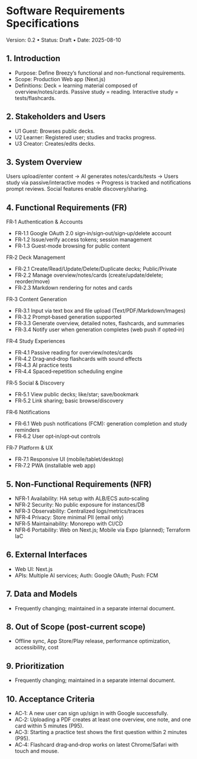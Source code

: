 # Software Requirements Specifications

Version: 0.2 • Status: Draft • Date: 2025-08-10

## 1. Introduction

- Purpose: Define Breezy’s functional and non-functional requirements.
- Scope: Production Web app (Next.js)
- Definitions: Deck = learning material composed of overview/notes/cards. Passive study = reading. Interactive study = tests/flashcards.

## 2. Stakeholders and Users

- U1 Guest: Browses public decks.
- U2 Learner: Registered user; studies and tracks progress.
- U3 Creator: Creates/edits decks.

## 3. System Overview

Users upload/enter content → AI generates notes/cards/tests → Users study via passive/interactive modes → Progress is tracked and notifications prompt reviews. Social features enable discovery/sharing.

## 4. Functional Requirements (FR)

FR‑1 Authentication & Accounts

- FR‑1.1 Google OAuth 2.0 sign‑in/sign‑out/sign‑up/delete account
- FR‑1.2 Issue/verify access tokens; session management
- FR‑1.3 Guest‑mode browsing for public content

FR‑2 Deck Management

- FR‑2.1 Create/Read/Update/Delete/Duplicate decks; Public/Private
- FR‑2.2 Manage overview/notes/cards (create/update/delete; reorder/move)
- FR‑2.3 Markdown rendering for notes and cards

FR‑3 Content Generation

- FR‑3.1 Input via text box and file upload (Text/PDF/Markdown/Images)
- FR‑3.2 Prompt‑based generation supported
- FR‑3.3 Generate overview, detailed notes, flashcards, and summaries
- FR‑3.4 Notify user when generation completes (web push if opted‑in)

FR‑4 Study Experiences

- FR‑4.1 Passive reading for overview/notes/cards
- FR‑4.2 Drag‑and‑drop flashcards with sound effects
- FR‑4.3 AI practice tests
- FR‑4.4 Spaced‑repetition scheduling engine

FR‑5 Social & Discovery

- FR‑5.1 View public decks; like/star; save/bookmark
- FR‑5.2 Link sharing; basic browse/discovery

FR‑6 Notifications

- FR‑6.1 Web push notifications (FCM): generation completion and study reminders
- FR‑6.2 User opt‑in/opt‑out controls

FR‑7 Platform & UX

- FR‑7.1 Responsive UI (mobile/tablet/desktop)
- FR‑7.2 PWA (installable web app)

## 5. Non‑Functional Requirements (NFR)

- NFR‑1 Availability: HA setup with ALB/ECS auto‑scaling
- NFR‑2 Security: No public exposure for instances/DB
- NFR‑3 Observability: Centralized logs/metrics/traces
- NFR‑4 Privacy: Store minimal PII (email only)
- NFR‑5 Maintainability: Monorepo with CI/CD
- NFR‑6 Portability: Web on Next.js; Mobile via Expo (planned); Terraform IaC

## 6. External Interfaces

- Web UI: Next.js
- APIs: Multiple AI services; Auth: Google OAuth; Push: FCM

## 7. Data and Models

- Frequently changing; maintained in a separate internal document.

## 8. Out of Scope (post‑current scope)

- Offline sync, App Store/Play release, performance optimization, accessibility, cost

## 9. Prioritization

- Frequently changing; maintained in a separate internal document.

## 10. Acceptance Criteria

- AC‑1: A new user can sign up/sign in with Google successfully.
- AC‑2: Uploading a PDF creates at least one overview, one note, and one card within 5 minutes (P95).
- AC‑3: Starting a practice test shows the first question within 2 minutes (P95).
- AC‑4: Flashcard drag‑and‑drop works on latest Chrome/Safari with touch and mouse.
